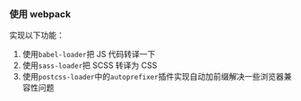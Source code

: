 ### 使用 webpack
实现以下功能：
1. 使用`babel-loader`把 JS 代码转译一下
2. 使用`sass-loader`把 SCSS 转译为 CSS
3. 使用`postcss-loader`中的`autoprefixer`插件实现自动加前缀解决一些浏览器兼容性问题